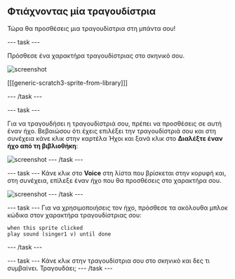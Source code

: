 ## Φτιάχνοντας μία τραγουδίστρια

Τώρα θα προσθέσεις μια τραγουδίστρια στη μπάντα σου!

--- task ---

Πρόσθεσε ένα χαρακτήρα τραγουδίστριας στο σκηνικό σου.

![screenshot](images/band-singer-mic.png)

[[[generic-scratch3-sprite-from-library]]]

--- /task ---

--- task ---

Για να τραγουδήσει η τραγουδίστριά σου, πρέπει να προσθέσεις σε αυτή έναν ήχο. Βεβαιώσου ότι έχεις επιλέξει την τραγουδίστριά σου και στη συνέχεια κάνε κλικ στην καρτέλα Ήχοι και ξανά κλικ στο **Διαλέξτε έναν ήχο από τη βιβλιοθήκη**:

![screenshot](images/band-import-sound-annotated.png) --- /task ---

--- task --- Κάνε κλικ στο **Voice** στη λίστα που βρίσκεται στην κορυφή και, στη συνέχεια, επίλεξε έναν ήχο που θα προσθέσεις στο χαρακτήρα σου.

![screenshot](images/band-choose-sound.png) --- /task ---

--- task --- Για να χρησιμοποιήσεις τον ήχο, πρόσθεσε τα ακόλουθα μπλοκ κώδικα στον χαρακτήρα τραγουδίστριας σου:

```blocks3
when this sprite clicked
play sound (singer1 v) until done
```

--- /task ---

--- task --- Κάνε κλικ στην τραγουδίστρια σου στο σκηνικό και δες τι συμβαίνει. Τραγουδάει; --- /task ---
